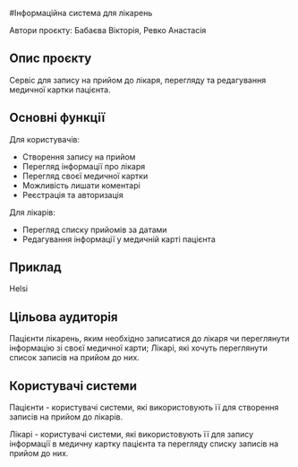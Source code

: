 #Інформаційна система для лікарень

Автори проєкту: Бабаєва Вікторія, Ревко Анастасія

## Опис проєкту

Сервіс для запису на прийом до лікаря, перегляду та редагування медичної картки пацієнта.

## Основні функції

Для користувачів: 
- Створення запису на прийом
- Перегляд інформації про лікаря
-  Перегляд своєї медичної картки
- Можливість лишати коментарі 
- Реєстрація та авторизація 

Для лікарів:
- Перегляд списку прийомів за датами
- Редагування інформації у медичній карті пацієнта

## Приклад
Helsi

## Цільова аудиторія

Пацієнти лікарень, яким необхідно записатися до лікаря чи переглянути інформацію зі своєї медичної карти;
Лікарі, які хочуть переглянути список записів на прийом до них.

## Користувачі системи

Пацієнти - користувачі системи, які використовують її для створення записів на прийом до лікарів.

Лікарі - користувачі системи, які використовують її для запису інформації в медичну картку пацієнта та перегляду списку записів на прийом до них.
